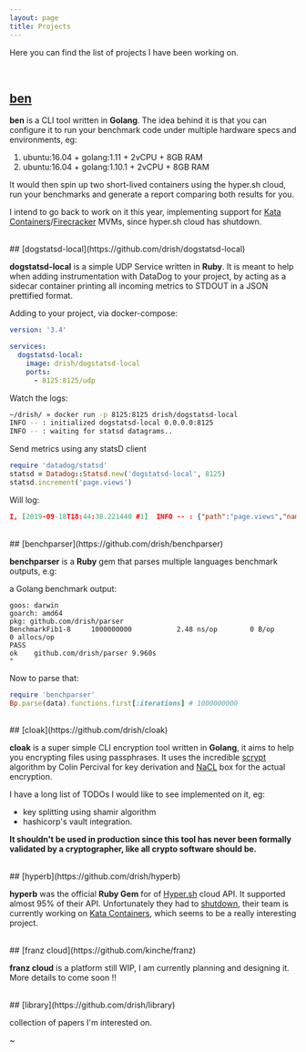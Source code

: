 ```yaml
---
layout: page
title: Projects
---
```


Here you can find the list of projects I have been working on.

<br/>

## [ben](https://github.com/drish/ben)


**ben** is a CLI tool written in **Golang**.
The idea behind it is that you can configure it to run your benchmark code
under multiple hardware specs and environments, eg:

1. ubuntu:16.04 + golang:1.11 + 2vCPU + 8GB RAM
2. ubuntu:16.04 + golang:1.10.1 + 2vCPU + 8GB RAM

It would then spin up two short-lived containers using the hyper.sh cloud, run your benchmarks and generate
a report comparing both results for you.

I intend to go back to work on it this year, implementing support for [Kata Containers]()/[Firecracker]() MVMs, since
hyper.sh cloud has shutdown.

<br/>
## [dogstatsd-local](https://github.com/drish/dogstatsd-local)

**dogstatsd-local** is a simple UDP Service written in **Ruby**. It is meant to help when adding instrumentation with DataDog to your project, by acting as a sidecar container printing all incoming metrics to STDOUT in a JSON prettified format.

Adding to your project, via docker-compose:

```yml
version: '3.4'

services:
  dogstatsd-local:
    image: drish/dogstatsd-local
    ports:
      - 8125:8125/udp
```

Watch the logs:

```sh
~/drish/ » docker run -p 8125:8125 drish/dogstatsd-local
INFO -- : initialized dogstatsd-local 0.0.0.0:8125
INFO -- : waiting for statsd datagrams..
```

Send metrics using any statsD client

```ruby
require 'datadog/statsd'
statsd = Datadog::Statsd.new('dogstatsd-local', 8125)
statsd.increment('page.views')
```

Will log:

```json
I, [2019-09-18T18:44:38.221440 #1]  INFO -- : {"path":"page.views","namespace":"page","name":"views","value":1}
```

<br/>
## [benchparser](https://github.com/drish/benchparser)

**benchparser** is a **Ruby** gem that parses multiple languages benchmark outputs, e.g:

a Golang benchmark output:

```
goos: darwin
goarch: amd64
pkg: github.com/drish/parser
BenchmarkFib1-8     1000000000           2.48 ns/op        0 B/op        0 allocs/op
PASS
ok    github.com/drish/parser 9.960s
"
```

Now to parse that:

```ruby
require 'benchparser'
Bp.parse(data).functions.first[:iterations] # 1000000000
```

<br/>
## [cloak](https://github.com/drish/cloak)


**cloak** is a super simple CLI encryption tool written in **Golang**, it aims to help you
encrypting files using passphrases. It uses the incredible [scrypt](https://en.wikipedia.org/wiki/Scrypt) algorithm by Colin Percival for key derivation and [NaCL](https://nacl.cr.yp.to/) box for the actual encryption.

I have a long list of TODOs I would like to see implemented on it, eg: 
* key splitting using shamir algorithm
* hashicorp's vault integration.

**It shouldn't be used in production since this tool has never been formally validated by a cryptographer, like all crypto software should be.** 

<br/>
## [hyperb](https://github.com/drish/hyperb)

**hyperb** was the official **Ruby Gem** for of [Hyper.sh]() cloud API. It supported almost 95% of their API.
Unfortunately they had to [shutdown](https://news.ycombinator.com/item?id=18734658), their team is currently working on [Kata Containers](https://katacontainers.io), which seems to be a really interesting project.

<br/>
## [franz cloud](https://github.com/kinche/franz)

**franz cloud** is a platform still WIP, I am currently planning and designing it. More details to come soon !!

<br/>
## [library](https://github.com/drish/library)

collection of papers I'm interested on.

~
